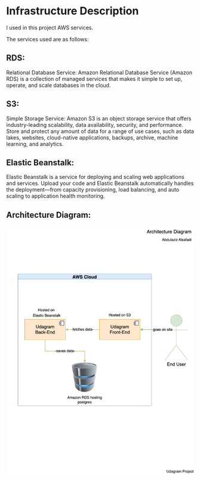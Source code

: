 # Infrastructure Description

I used in this project AWS services.

The services used are as follows:

## RDS:

Relational Database Service: Amazon Relational Database Service (Amazon RDS) is a collection of managed services that makes it simple to set up, operate, and scale databases in the cloud.

## S3:

Simple Storage Service: Amazon S3 is an object storage service that offers industry-leading scalability, data availability, security, and performance. Store and protect any amount of data for a range of use cases, such as data lakes, websites, cloud-native applications, backups, archive, machine learning, and analytics.

## Elastic Beanstalk:

Elastic Beanstalk is a service for deploying and scaling web applications and services. Upload your code and Elastic Beanstalk automatically handles the deployment—from capacity provisioning, load balancing, and auto scaling to application health monitoring.

## Architecture Diagram:

![RDS](/public/Udagram_ArchitictureDiag.drawio.png)
